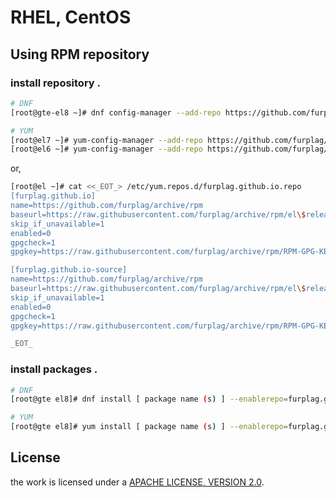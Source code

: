 # RHEL, CentOS

## Using RPM repository

### install repository .
```add.repo.sh
# DNF
[root@gte-el8 ~]# dnf config-manager --add-repo https://github.com/furplag/archive/raw/rpm/furplag.github.io.el8.repo

# YUM
[root@el7 ~]# yum-config-manager --add-repo https://github.com/furplag/archive/raw/rpm/furplag.github.io.el7.repo
[root@el6 ~]# yum-config-manager --add-repo https://github.com/furplag/archive/raw/rpm/furplag.github.io.el6.repo
```

or, 

```create.repo.sh
[root@el ~]# cat <<_EOT_> /etc/yum.repos.d/furplag.github.io.repo
[furplag.github.io]
name=https://github.com/furplag/archive/rpm
baseurl=https://raw.githubusercontent.com/furplag/archive/rpm/el\$releasever/RPMS
skip_if_unavailable=1
enabled=0
gpgcheck=1
gpgkey=https://raw.githubusercontent.com/furplag/archive/rpm/RPM-GPG-KEY-furplag.github.io

[furplag.github.io-source]
name=https://github.com/furplag/archive/rpm
baseurl=https://raw.githubusercontent.com/furplag/archive/rpm/el\$releasever/SRPMS
skip_if_unavailable=1
enabled=0
gpgcheck=1
gpgkey=https://raw.githubusercontent.com/furplag/archive/rpm/RPM-GPG-KEY-furplag.github.io

_EOT_
```

### install packages .
```using.repo.sh
# DNF
[root@gte el8]# dnf install [ package name (s) ] --enablerepo=furplag.github.io

# YUM
[root@gte el8]# yum install [ package name (s) ] --enablerepo=furplag.github.io
```

## License
the work is licensed under a [APACHE LICENSE, VERSION 2.0](./LICENSE).
